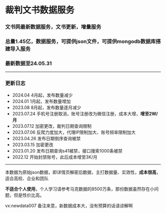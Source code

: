 # 裁判文书数据服务

### 文书网最新数据服务，文书更新，增量服务
### 总量1.45亿，数据服务，可提供json文件，可提供mongodb数据库搭建导入服务
### 最新数据至24.05.31


---
### 更新日志

* 2024.04 4月起，发布数量减少
* 2024.01 1月起，发布数量增加
* 2023.08 8月起，发布数量逐月减少
* 2023.07.24 手机号注册取消，账号注册改为微信注册，成本大增，<strong>增至2W/月</strong>
* 2023.07.12 加密更改，裁判日期查询限制
* 2023.07.06 反爬力度加大，代理IP限制加大、账号频率限制加大
* 2023.04.26 发布日期倒序查询被禁
* 2023.03.15 加密更改
* 2023.01.20 发布日期查询s41被禁，接口搜索1000条被禁
* 2022.12 开始封禁账号，此后成本增至3K/月
---

本数据为原始json数据，即详情页解密后数据，主打数据量、实效性，<strong>成本很高</strong>，适合高校、企业和团队

<strong>不适合个人使用</strong>，个人学习请参考马克数据的8500万条，那份数据虽然存在小问题，但是性价比高。

vx:newdata007 备注来意，新数据成本大，没有预算的话请谅解啊
